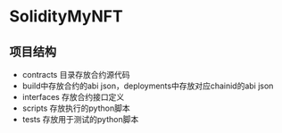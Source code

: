 # SolidityMyNFT

## 项目结构

- contracts 目录存放合约源代码
- build中存放合约的abi json，deployments中存放对应chainid的abi json
- interfaces 存放合约接口定义
- scripts 存放执行的python脚本
- tests 存放用于测试的python脚本